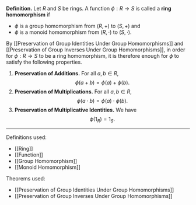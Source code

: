 **Definition.** Let $R$ and $S$ be rings. A function $\phi:R\to S$ is called a **ring homomorphism** if
- $\phi$ is a group homomorphism from $(R,+)$ to $(S,+)$ and
- $\phi$ is a monoid homomorphism from $(R,\cdot)$ to $(S,\cdot)$.

By [[Preservation of Group Identities Under Group Homomorphisms]] and [[Preservation of Group Inverses Under Group Homomorphisms]], in order for $\phi:R\to S$ to be a ring homomorphism, it is therefore enough for $\phi$ to satisfy the following properties.
1. **Preservation of Additions.** For all $a,b\in R$, $$\phi(a+b)=\phi(a)+\phi(b).$$
2. **Preservation of Multiplications.** For all $a,b\in R$, $$\phi(a\cdot b)=\phi(a)\cdot \phi(b).$$
3. **Preservation of Multiplicative Identities.** We have $$\phi(1_{R})=1_{S}.$$

***
Definitions used:
- [[Ring]]
- [[Function]]
- [[Group Homomorphism]]
- [[Monoid Homomorphism]]

Theorems used:
- [[Preservation of Group Identities Under Group Homomorphisms]]
- [[Preservation of Group Inverses Under Group Homomorphisms]]